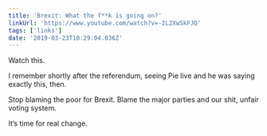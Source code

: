 ```yaml
---
title: 'Brexit: What the f**k is going on?'
linkUrl: 'https://www.youtube.com/watch?v=-IL2XwSkFJQ'
tags: ['links'] 
date: '2019-03-23T10:29:04.036Z'
---
```

Watch this. 

I remember shortly after the referendum, seeing Pie live and he was saying exactly this, then.

Stop blaming the poor for Brexit. Blame the major parties and our shit, unfair voting system.

It’s time for real change. 